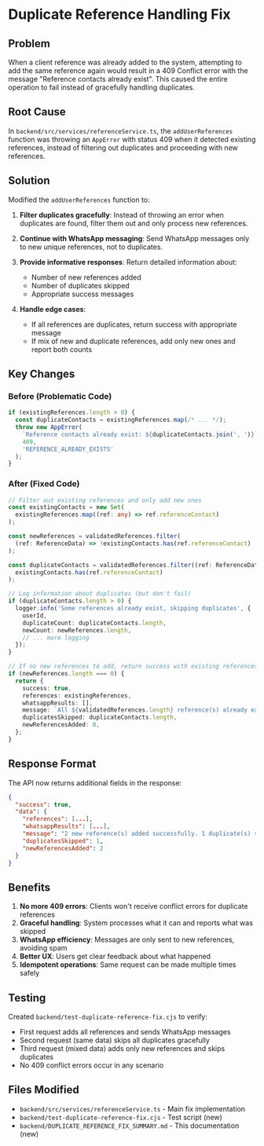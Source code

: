 # Duplicate Reference Handling Fix

## Problem

When a client reference was already added to the system, attempting to add the same reference again would result in a 409 Conflict error with the message "Reference contacts already exist". This caused the entire operation to fail instead of gracefully handling duplicates.

## Root Cause

In `backend/src/services/referenceService.ts`, the `addUserReferences` function was throwing an `AppError` with status 409 when it detected existing references, instead of filtering out duplicates and proceeding with new references.

## Solution

Modified the `addUserReferences` function to:

1. **Filter duplicates gracefully**: Instead of throwing an error when duplicates are found, filter them out and only process new references.

2. **Continue with WhatsApp messaging**: Send WhatsApp messages only to new unique references, not to duplicates.

3. **Provide informative responses**: Return detailed information about:
   - Number of new references added
   - Number of duplicates skipped
   - Appropriate success messages

4. **Handle edge cases**:
   - If all references are duplicates, return success with appropriate message
   - If mix of new and duplicate references, add only new ones and report both counts

## Key Changes

### Before (Problematic Code)

```typescript
if (existingReferences.length > 0) {
  const duplicateContacts = existingReferences.map(/* ... */);
  throw new AppError(
    `Reference contacts already exist: ${duplicateContacts.join(', ')}`,
    409,
    'REFERENCE_ALREADY_EXISTS'
  );
}
```

### After (Fixed Code)

```typescript
// Filter out existing references and only add new ones
const existingContacts = new Set(
  existingReferences.map((ref: any) => ref.referenceContact)
);

const newReferences = validatedReferences.filter(
  (ref: ReferenceData) => !existingContacts.has(ref.referenceContact)
);

const duplicateContacts = validatedReferences.filter((ref: ReferenceData) =>
  existingContacts.has(ref.referenceContact)
);

// Log information about duplicates (but don't fail)
if (duplicateContacts.length > 0) {
  logger.info('Some references already exist, skipping duplicates', {
    userId,
    duplicateCount: duplicateContacts.length,
    newCount: newReferences.length,
    // ... more logging
  });
}

// If no new references to add, return success with existing references
if (newReferences.length === 0) {
  return {
    success: true,
    references: existingReferences,
    whatsappResults: [],
    message: `All ${validatedReferences.length} reference(s) already exist. No new references added.`,
    duplicatesSkipped: duplicateContacts.length,
    newReferencesAdded: 0,
  };
}
```

## Response Format

The API now returns additional fields in the response:

```json
{
  "success": true,
  "data": {
    "references": [...],
    "whatsappResults": [...],
    "message": "2 new reference(s) added successfully. 1 duplicate(s) skipped.",
    "duplicatesSkipped": 1,
    "newReferencesAdded": 2
  }
}
```

## Benefits

1. **No more 409 errors**: Clients won't receive conflict errors for duplicate references
2. **Graceful handling**: System processes what it can and reports what was skipped
3. **WhatsApp efficiency**: Messages are only sent to new references, avoiding spam
4. **Better UX**: Users get clear feedback about what happened
5. **Idempotent operations**: Same request can be made multiple times safely

## Testing

Created `backend/test-duplicate-reference-fix.cjs` to verify:

- First request adds all references and sends WhatsApp messages
- Second request (same data) skips all duplicates gracefully
- Third request (mixed data) adds only new references and skips duplicates
- No 409 conflict errors occur in any scenario

## Files Modified

- `backend/src/services/referenceService.ts` - Main fix implementation
- `backend/test-duplicate-reference-fix.cjs` - Test script (new)
- `backend/DUPLICATE_REFERENCE_FIX_SUMMARY.md` - This documentation (new)
